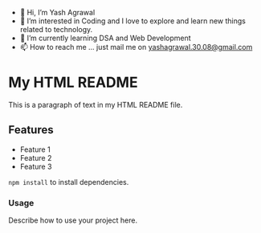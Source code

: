 - 👋 Hi, I’m Yash Agrawal
- 👀 I’m interested in Coding and I love to explore and learn new things related to technology.
- 🌱 I’m currently learning DSA and Web Development
- 📫 How to reach me ... just mail me on yashagrawal.30.08@gmail.com

# My HTML README

<p>This is a paragraph of text in my HTML README file.</p>

<h2>Features</h2>
<ul>
  <li>Feature 1</li>
  <li>Feature 2</li>
  <li>Feature 3</li>
</ul>

<code>npm install</code> to install dependencies.

<h3>Usage</h3>
<p>Describe how to use your project here.</p>


<!---
Yash-007/Yash-007 is a ✨ special ✨ repository because its `README.md` (this file) appears on your GitHub profile.
You can click the Preview link to take a look at your changes.
--->
